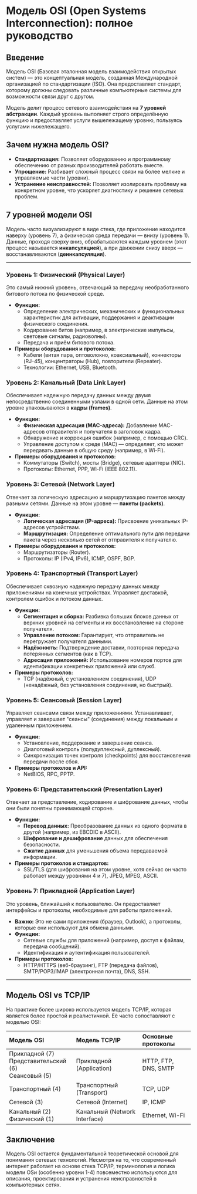 # Модель OSI (Open Systems Interconnection): полное руководство

## Введение

Модель OSI (Базовая эталонная модель взаимодействия открытых систем) — это концептуальная модель, созданная Международной организацией по стандартизации (ISO). Она предоставляет стандарт, которому должны следовать различные компьютерные системы для возможности связи друг с другом.

Модель делит процесс сетевого взаимодействия на **7 уровней абстракции**. Каждый уровень выполняет строго определённую функцию и предоставляет услуги вышележащему уровню, пользуясь услугами нижележащего.

## Зачем нужна модель OSI?

*   **Стандартизация:** Позволяет оборудованию и программному обеспечению от разных производителей работать вместе.
*   **Упрощение:** Разбивает сложный процесс связи на более мелкие и управляемые части (уровни).
*   **Устранение неисправностей:** Позволяет изолировать проблему на конкретном уровне, что ускоряет диагностику и решение сетевых проблем.

## 7 уровней модели OSI

Модель часто визуализируют в виде стека, где приложение находится наверху (уровень 7), а физическая среда передачи — внизу (уровень 1). Данные, проходя сверху вниз, обрабатываются каждым уровнем (этот процесс называется **инкапсуляцией**), а при движении снизу вверх — восстанавливаются (**деинкапсуляция**).

---

### Уровень 1: Физический (Physical Layer)

Это самый нижний уровень, отвечающий за передачу необработанного битового потока по физической среде.

*   **Функции:**
    *   Определение электрических, механических и функциональных характеристик для активации, поддержания и деактивации физического соединения.
    *   Кодирование битов (например, в электрические импульсы, световые сигналы, радиоволны).
    *   Передача и приём битового потока.
*   **Примеры оборудования и протоколов:**
    *   Кабели (витая пара, оптоволокно, коаксиальный), коннекторы (RJ-45), концентраторы (Hub), повторители (Repeater).
    *   Технологии: Ethernet, USB, Bluetooth.

### Уровень 2: Канальный (Data Link Layer)

Обеспечивает надежную передачу данных между двумя непосредственно соединенными узлами в одной сети. Данные на этом уровне упаковываются в **кадры (frames)**.

*   **Функции:**
    *   **Физическая адресация (MAC-адреса):** Добавление MAC-адресов отправителя и получателя в заголовок кадра.
    *   Обнаружение и коррекция ошибок (например, с помощью CRC).
    *   Управление доступом к среде (MAC) — определяет, кто может передавать данные в общую среду (например, в Wi-Fi).
*   **Примеры оборудования и протоколов:**
    *   Коммутаторы (Switch), мосты (Bridge), сетевые адаптеры (NIC).
    *   Протоколы: Ethernet, PPP, Wi-Fi (IEEE 802.11).

### Уровень 3: Сетевой (Network Layer)

Отвечает за логическую адресацию и маршрутизацию пакетов между разными сетями. Данные на этом уровне — **пакеты (packets)**.

*   **Функции:**
    *   **Логическая адресация (IP-адреса):** Присвоение уникальных IP-адресов устройствам.
    *   **Маршрутизация:** Определение оптимального пути для передачи пакета через несколько сетей от отправителя к получателю.
*   **Примеры оборудования и протоколов:**
    *   Маршрутизаторы (Router).
    *   Протоколы: IP (IPv4, IPv6), ICMP, OSPF, BGP.

### Уровень 4: Транспортный (Transport Layer)

Обеспечивает сквозную надежную передачу данных между приложениями на конечных устройствах. Управляет доставкой, контролем ошибок и потоком данных.

*   **Функции:**
    *   **Сегментация и сборка:** Разбивка больших блоков данных от верхних уровней на сегменты и их восстановление на стороне получателя.
    *   **Управление потоком:** Гарантирует, что отправитель не перегружает получателя данными.
    *   **Надёжность:** Подтверждение доставки, повторная передача потерянных сегментов (как в TCP).
    *   **Адресация приложений:** Использование номеров портов для идентификации конкретных приложений или служб.
*   **Примеры протоколов:**
    *   TCP (надёжный, с установлением соединения), UDP (ненадёжный, без установления соединения, но быстрый).

### Уровень 5: Сеансовый (Session Layer)

Управляет сеансами связи между приложениями. Устанавливает, управляет и завершает "сеансы" (соединения) между локальным и удаленным приложением.

*   **Функции:**
    *   Установление, поддержание и завершение сеанса.
    *   Диалоговый контроль (полудуплексный, дуплексный).
    *   Синхронизация точек контроля (checkpoints) для восстановления передачи после сбоя.
*   **Примеры протоколов и API:**
    *   NetBIOS, RPC, PPTP.

### Уровень 6: Представительский (Presentation Layer)

Отвечает за представление, кодирование и шифрование данных, чтобы они были понятны принимающей стороне.

*   **Функции:**
    *   **Перевод данных:** Преобразование данных из одного формата в другой (например, из EBCDIC в ASCII).
    *   **Шифрование и дешифрование** данных для обеспечения безопасности.
    *   **Сжатие данных** для уменьшения объема передаваемой информации.
*   **Примеры протоколов и стандартов:**
    *   SSL/TLS (для шифрования на этом уровне, хотя сейчас он часто работает между уровнями 4 и 7), JPEG, MPEG, ASCII.

### Уровень 7: Прикладной (Application Layer)

Это уровень, ближайший к пользователю. Он предоставляет интерфейсы и протоколы, необходимые для работы приложений.

*   **Важно:** Это не сами приложения (браузер, Outlook), а протоколы, которые они используют для обмена данными.
*   **Функции:**
    *   Сетевые службы для приложений (например, доступ к файлам, передача сообщений).
    *   Идентификация и аутентификация пользователей.
*   **Примеры протоколов:**
    *   HTTP/HTTPS (веб-браузинг), FTP (передача файлов), SMTP/POP3/IMAP (электронная почта), DNS, SSH.

---

## Модель OSI vs TCP/IP

На практике более широко используется модель TCP/IP, которая является более простой и реалистичной. Её часто сопоставляют с моделью OSI:

| Модель OSI | Модель TCP/IP | Основные протоколы |
| :--- | :--- | :--- |
| Прикладной (7) <br> Представительский (6) <br> Сеансовый (5) | Прикладной (Application) | HTTP, FTP, DNS, SMTP |
| Транспортный (4) | Транспортный (Transport) | TCP, UDP |
| Сетевой (3) | Сетевой (Internet) | IP, ICMP |
| Канальный (2) <br> Физический (1) | Канальный (Network Interface) | Ethernet, Wi-Fi |

## Заключение

Модель OSI остается фундаментальной теоретической основой для понимания сетевых технологий. Несмотря на то, что современный интернет работает на основе стека TCP/IP, терминология и логика модели OSи (особенно уровни 1-4) повсеместно используются для описания, проектирования и устранения неисправностей в компьютерных сетях.